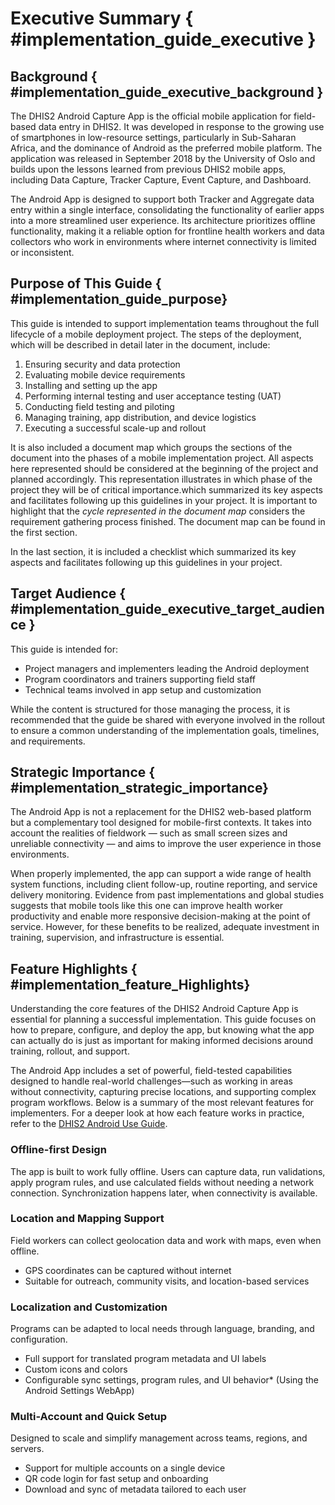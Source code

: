 # Executive Summary { #implementation_guide_executive }

## Background { #implementation_guide_executive_background }

The DHIS2 Android Capture App is the official mobile application for field-based data entry in DHIS2. It was developed in response to the growing use of smartphones in low-resource settings, particularly in Sub-Saharan Africa, and the dominance of Android as the preferred mobile platform. The application was released in September 2018 by the University of Oslo and builds upon the lessons learned from previous DHIS2 mobile apps, including Data Capture, Tracker Capture, Event Capture, and Dashboard.

The Android App is designed to support both Tracker and Aggregate data entry within a single interface, consolidating the functionality of earlier apps into a more streamlined user experience. Its architecture prioritizes offline functionality, making it a reliable option for frontline health workers and data collectors who work in environments where internet connectivity is limited or inconsistent.

## Purpose of This Guide  { #implementation_guide_purpose}

This guide is  intended to support implementation teams throughout the full lifecycle of a mobile deployment project.  The steps of the deployment, which will be described in detail later in the document, include: 

1. Ensuring security and data protection
2. Evaluating mobile device requirements
3. Installing and setting up the app
4. Performing internal testing and user acceptance testing (UAT)
5. Conducting field testing and piloting
6. Managing training, app distribution, and device logistics
7. Executing a successful scale-up and rollout

It is also included a document map which groups the sections of the document into the phases of a mobile implementation project. All aspects here represented should be considered at the beginning of the project and planned accordingly. This representation illustrates in which phase of the project they will be of critical importance.which summarized its key aspects and facilitates following up this guidelines in your project. It is important to highlight that the *cycle represented in the document map* considers the requirement gathering process finished. The document map can be found in the first section.

In the last section, it is included a checklist which summarized its key aspects and facilitates following up this guidelines in your project.

## Target Audience { #implementation_guide_executive_target_audience }

This guide is intended for:

* Project managers and implementers leading the Android deployment
* Program coordinators and trainers supporting field staff
* Technical teams involved in app setup and customization

While the content is structured for those managing the process, it is recommended that the guide be shared with everyone involved in the rollout to ensure a common understanding of the implementation goals, timelines, and requirements.

## Strategic Importance { #implementation_strategic_importance}

The Android App is not a replacement for the DHIS2 web-based platform but a complementary tool designed for mobile-first contexts. It takes into account the realities of fieldwork — such as small screen sizes and unreliable connectivity — and aims to improve the user experience in those environments.

When properly implemented, the app can support a wide range of health system functions, including client follow-up, routine reporting, and service delivery monitoring. Evidence from past implementations and global studies suggests that mobile tools like this one can improve health worker productivity and enable more responsive decision-making at the point of service. However, for these benefits to be realized, adequate investment in training, supervision, and infrastructure is essential.

## Feature Highlights { #implementation_feature_Highlights}

Understanding the core features of the DHIS2 Android Capture App is essential for planning a successful implementation. This guide focuses on how to prepare, configure, and deploy the app, but knowing what the app can actually do is just as important for making informed decisions around training, rollout, and support.

The Android App includes a set of powerful, field-tested capabilities designed to handle real-world challenges—such as working in areas without connectivity, capturing precise locations, and supporting complex program workflows. Below is a summary of the most relevant features for implementers. For a deeper look at how each feature works in practice, refer to the [DHIS2 Android Use Guide](https://docs.dhis2.org/en/use/android-app/about-this-guide.html).

### Offline-first Design
The app is built to work fully offline. Users can capture data, run validations, apply program rules, and use calculated fields without needing a network connection. Synchronization happens later, when connectivity is available.


### Location and Mapping Support
Field workers can collect geolocation data and work with maps, even when offline.

* GPS coordinates can be captured without internet
* Suitable for outreach, community visits, and location-based services

### Localization and Customization
Programs can be adapted to local needs through language, branding, and configuration.

* Full support for translated program metadata and UI labels
* Custom icons and colors
* Configurable sync settings, program rules, and UI behavior* (Using the Android Settings WebApp)

### Multi-Account and Quick Setup
Designed to scale and simplify management across teams, regions, and servers.

* Support for multiple accounts on a single device
* QR code login for fast setup and onboarding
* Download and sync of metadata tailored to each user
